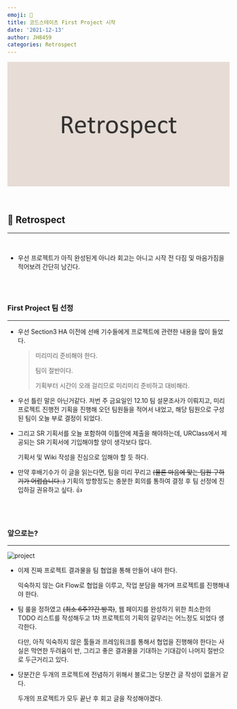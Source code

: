 ```yaml
---
emoji: 🤔
title: 코드스테이츠 First Project 시작
date: '2021-12-13'
author: JH8459
categories: Retrospect
---
```


![github-blog.png](../../assets/common/RETROSPECT.png)

<br>

## 🤔 Retrospect

---

<br>

- 우선 프로젝트가 아직 완성된게 아니라 회고는 아니고 시작 전 다짐 및 마음가짐을 적어보려 간단히 남긴다.

<br>
<br>

### First Project 팀 선정

---

- 우선 Section3 HA 이전에 선배 기수들에게 프로젝트에 관련한 내용을 많이 들었다.

  > 미리미리 준비해야 한다.
  >
  > 팀이 절반이다.
  >
  > 기획부터 시간이 오래 걸리므로 미리미리 준비하고 대비해라.

- 우선 틀린 말은 아닌거같다. 저번 주 금요일인 12.10 팀 설문조사가 이뤄지고, 미리 프로젝트 진행전 기획을 진행해 오던 팀원들을 적어서 내었고, 해당 팀원으로 구성된 팀이 오늘 부로 결정이 되었다.

- 그리고 SR 기획서를 오늘 포함하여 이틀안에 제출을 해야하는데, URClass에서 제공되는 SR 기획서에 기입해야할 양이 생각보다 많다.

  기획서 및 Wiki 작성을 진심으로 임해야 할 듯 하다.

- 만약 후배기수가 이 글을 읽는다면, 팀을 미리 꾸리고 ~~(물론 마음에 맞는 팀원 구하기가 어렵습니다..)~~ 기획의 방향정도는 충분한 회의를 통하여 결정 후 팀 선정에 진입하길 권유하고 싶다. 👍

<br>
<br>

### 앞으로는?

---

![project](https://user-images.githubusercontent.com/83164003/145743411-a9f1a1ab-51e2-46d4-8906-4b53e5dd21d1.jpg)

- 이제 진짜 프로젝트 결과물을 팀 협업을 통해 만들어 내야 한다.

  익숙하지 않는 Git Flow로 협업을 이루고, 작업 분담을 해가며 프로젝트를 진행해내야 한다.

- 팀 룰을 정하였고 ~~(최소 6주??간 방콕)~~, 웹 페이지를 완성하기 위한 최소한의 TODO 리스트를 작성해두고 1차 프로젝트의 기획의 갈무리는 어느정도 되었다 생각한다.

  다만, 아직 익숙하지 않은 툴들과 프레임워크를 통해서 협업을 진행해야 한다는 사실은 막연한 두려움이 반, 그리고 좋은 결과물을 기대하는 기대감이 나머지 절반으로 두근거리고 있다.

- 당분간은 두개의 프로젝트에 전념하기 위해서 블로그는 당분간 글 작성이 없을거 같다.

  두개의 프로젝트가 모두 끝난 후 회고 글을 작성해야겠다.

<br>
<br>

```toc

```
